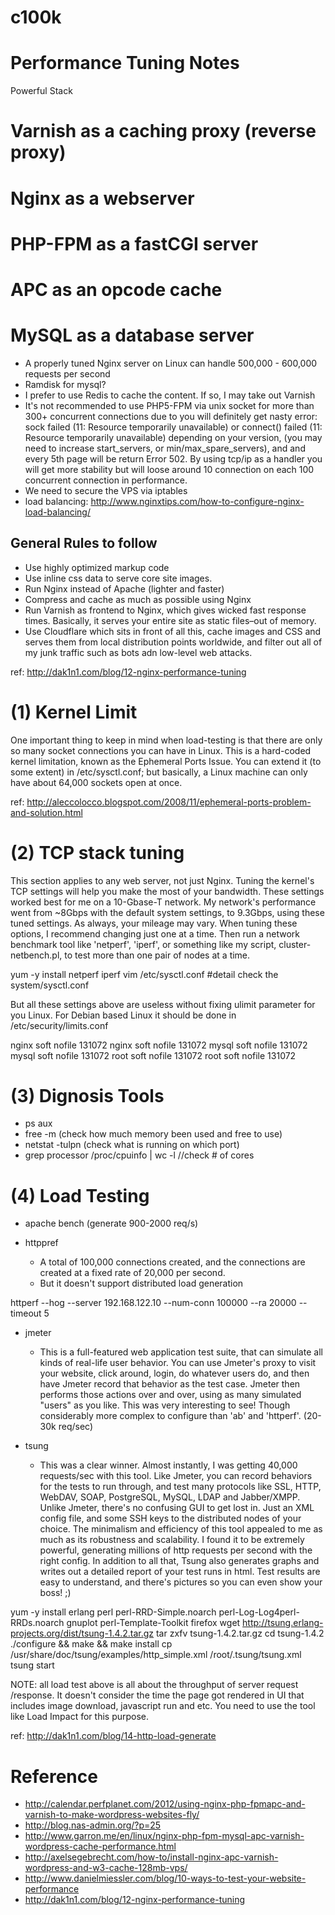 c100k
=====

Performance Tuning Notes
============================
Powerful Stack

# Varnish as a caching proxy (reverse proxy)
# Nginx as a webserver
# PHP-FPM as a fastCGI server
# APC as an opcode cache
# MySQL as a database server 

* A properly tuned Nginx server on Linux can handle 500,000 - 600,000 requests per second
* Ramdisk for mysql?
* I prefer to use Redis to cache the content. If so, I may take out Varnish
* It's not recommended to use PHP5-FPM via unix socket for more than 300+ concurrent connections due to you will definitely get nasty error: sock failed (11: Resource temporarily unavailable) or connect() failed (11: Resource temporarily unavailable) depending on your version, (you may need to increase start_servers, or min/max_spare_servers), and and every 5th page will be return Error 502. By using tcp/ip as a handler you will get more stability but will loose around 10 connection on each 100 concurrent connection in performance.
* We need to secure the VPS via iptables
* load balancing: http://www.nginxtips.com/how-to-configure-nginx-load-balancing/


General Rules to follow
---------------------------
* Use highly optimized markup code
* Use inline css data to serve core site images.
* Run Nginx instead of Apache (lighter and faster)
* Compress and cache as much as possible using Nginx
* Run Varnish as frontend to Nginx, which gives wicked fast response times. Basically, it serves your entire site as static files–out of memory.
* Use Cloudflare which sits in front of all this, cache images and CSS and serves them from local distribution points worldwide, and filter out all of my junk traffic such as bots adn low-level web attacks.


ref: http://dak1n1.com/blog/12-nginx-performance-tuning


(1) Kernel Limit
============================
One important thing to keep in mind when load-testing is that there are only so many socket connections you can have in Linux. This is a hard-coded kernel limitation, known as the Ephemeral Ports Issue. You can extend it (to some extent) in /etc/sysctl.conf; but basically, a Linux machine can only have about 64,000 sockets open at once. 

ref: http://aleccolocco.blogspot.com/2008/11/ephemeral-ports-problem-and-solution.html


(2) TCP stack tuning
============================
This section applies to any web server, not just Nginx. Tuning the kernel's TCP settings will help you make the most of your bandwidth. These settings worked best for me on a 10-Gbase-T network. My network's performance went from ~8Gbps with the default system settings, to 9.3Gbps, using these tuned settings. As always, your mileage may vary. When tuning these options, I recommend changing just one at a time. Then run a network benchmark tool like 'netperf', 'iperf', or something like my script, cluster-netbench.pl, to test more than one pair of nodes at a time. 

yum -y install netperf iperf
vim /etc/sysctl.conf   #detail check the system/sysctl.conf

But all these settings above are useless without fixing ulimit parameter for you Linux. For Debian based Linux it should be done in /etc/security/limits.conf

nginx soft nofile 131072
nginx soft nofile 131072
mysql soft nofile 131072
mysql soft nofile 131072
root soft nofile 131072
root soft nofile 131072


(3) Dignosis Tools
============================
* ps aux
* free -m (check how much memory been used and free to use)
* netstat -tulpn (check what is running on which port)
* grep processor /proc/cpuinfo | wc -l //check # of cores



(4) Load Testing
============================
* apache bench (generate 900-2000 req/s)

* httppref
    * A total of 100,000 connections created, and the connections are created at a fixed rate of 20,000 per second.
    * But it doesn't support distributed load generation

httperf --hog --server 192.168.122.10 --num-conn 100000 --ra 20000 --timeout 5

* jmeter
    * This is a full-featured web application test suite, that can simulate all kinds of real-life user behavior. You can use Jmeter's proxy to visit your website, click around, login, do whatever users do, and then have Jmeter record that behavior as the test case. Jmeter then performs those actions over and over, using as many simulated "users" as you like. This was very interesting to see! Though considerably more complex to configure than 'ab' and 'httperf'. (20-30k req/sec)

* tsung
   * This was a clear winner. Almost instantly, I was getting 40,000 requests/sec with this tool. Like Jmeter, you can record behaviors for the tests to run through, and test many protocols like SSL, HTTP, WebDAV, SOAP, PostgreSQL, MySQL, LDAP and Jabber/XMPP. Unlike Jmeter, there's no confusing GUI to get lost in. Just an XML config file, and some SSH keys to the distributed nodes of your choice. The minimalism and efficiency of this tool appealed to me as much as its robustness and scalability. I found it to be extremely powerful, generating millions of http requests per second with the right config. In addition to all that, Tsung also generates graphs and writes out a detailed report of your test runs in html. Test results are easy to understand, and there's pictures so you can even show your boss! ;)

yum -y install erlang perl perl-RRD-Simple.noarch perl-Log-Log4perl-RRDs.noarch gnuplot perl-Template-Toolkit firefox
wget http://tsung.erlang-projects.org/dist/tsung-1.4.2.tar.gz
tar zxfv  tsung-1.4.2.tar.gz
cd tsung-1.4.2
./configure && make && make install
cp  /usr/share/doc/tsung/examples/http_simple.xml /root/.tsung/tsung.xml
tsung start

NOTE:
all load test above is all about the throughput of server request /response. It doesn't consider the time the page got rendered in UI that includes image download, javascript run and etc. You need to use the tool like Load Impact for this purpose.

ref: http://dak1n1.com/blog/14-http-load-generate



Reference
============================
* http://calendar.perfplanet.com/2012/using-nginx-php-fpmapc-and-varnish-to-make-wordpress-websites-fly/
* http://blog.nas-admin.org/?p=25
* http://www.garron.me/en/linux/nginx-php-fpm-mysql-apc-varnish-wordpress-cache-performance.html
* http://axelsegebrecht.com/how-to/install-nginx-apc-varnish-wordpress-and-w3-cache-128mb-vps/
* http://www.danielmiessler.com/blog/10-ways-to-test-your-website-performance
* http://dak1n1.com/blog/12-nginx-performance-tuning

